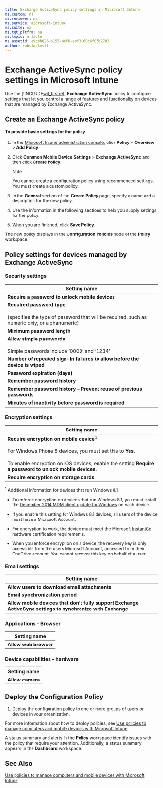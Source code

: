 ```yaml
---
title: Exchange ActiveSync policy settings in Microsoft Intune
ms.custom: na
ms.reviewer: na
ms.service: microsoft-intune
ms.suite: na
ms.tgt_pltfrm: na
ms.topic: article
ms.assetid: e9cbb826-b155-4df6-abf3-60c6f05b2783
author: robstackmsft
---
```

# Exchange ActiveSync policy settings in Microsoft Intune
Use the [!INCLUDE[wit_firstref](./includes/wit_firstref_md.md)] **Exchange ActiveSync** policy to configure settings that let you control a range of features and functionality on devices that are managed by Exchange ActiveSync.

## Create an Exchange ActiveSync policy

#### To provide basic settings for the policy

1.  In the [Microsoft Intune administration console](https://manage.microsoft.com), click **Policy** &gt; **Overview** &gt; **Add Policy**.

2.  Click **Common Mobile Device Settings** &gt; **Exchange ActiveSync** and then click **Create Policy**.

    > [!NOTE]
    > You cannot create a configuration policy using recommended settings. You must create a custom policy.

3.  In the **General** section of the **Create Policy** page, specify a name and a description for the new policy.

4.  Use the information in the following sections to help you supply settings for the policy.

5.  When you are finished, click **Save Policy**.

The new policy displays in the **Configuration Policies** node of the **Policy** workspace.

## <a name="BKMK_Settings"></a>Policy settings for devices managed by Exchange ActiveSync

### <a name="BKMK_sec"></a>Security settings

|Setting name|
|----------------|
|**Require a password to unlock mobile devices**|
|**Required password type**<br /><br />(specifies the type of password that will be required, such as numeric only, or alphanumeric)|
|**Minimum password length**|
|**Allow simple passwords**<br /><br />Simple passwords include ‘0000’ and ‘1234’|
|**Number of repeated sign-in failures to allow before the device is wiped**|
|**Password expiration (days)**|
|**Remember password history**|
|**Remember password history** – **Prevent reuse of previous passwords**|
|**Minutes of inactivity before password is required**|

### Encryption settings

|Setting name|
|----------------|
|**Require encryption on mobile device**<sup>1</sup><br /><br />For Windows Phone 8 devices, you must set this to **Yes**.<br /><br />To enable encryption on iOS devices, enable the setting **Require a password to unlock mobile devices**.|
|**Require encryption on storage cards**|
<sup>1</sup> Additional information for devices that run Windows 8.1

-   To enforce encryption on devices that run Windows 8.1, you must install the [December 2014 MDM client update for Windows](http://support.microsoft.com/kb/3013816) on each device.

-   If you enable this setting for Windows 8.1 devices, all users of the device must have a Microsoft Account.

-   For encryption to work, the device must meet the Microsoft [InstantGo](http://blogs.windows.com/bloggingwindows/2014/06/19/instantgo-a-better-way-to-sleep/) hardware certification requirements.

-   When you enforce encryption on a device, the recovery key is only accessible from the users Microsoft Account, accessed from their OneDrive account. You cannot recover this key on behalf of a user.

### <a name="BKMK_email"></a>Email settings

|Setting name|
|----------------|
|**Allow users to download email attachments**|
|**Email synchronization period**|
|**Allow mobile devices that don’t fully support Exchange ActiveSync settings to synchronize with Exchange**|

### <a name="BKMK_browser"></a>Applications - Browser

|Setting name|
|----------------|
|**Allow web browser**|

### <a name="BKMK_hard"></a>Device capabilities - hardware

|Setting name|
|----------------|
|**Allow camera**|

## Deploy the Configuration Policy

1.  Deploy the configuration policy to one or more groups of users or devices in your organization.

For more information about how to deploy policies, see [Use policies to manage computers and mobile devices with Microsoft Intune](use-policies-to-manage-computers-and-mobile-devices-with-microsoft-intune.md).

A status summary and alerts In the **Policy** workspace identify issues with the policy that require your attention. Additionally, a status summary appears in the **Dashboard** workspace.

## See Also
[Use policies to manage computers and mobile devices with Microsoft Intune](use-policies-to-manage-computers-and-mobile-devices-with-microsoft-intune.md)

